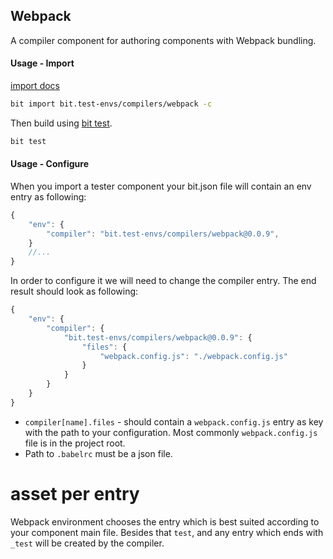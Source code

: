 Webpack
-------
A compiler component for authoring components with Webpack bundling.

#### Usage - Import

[import docs](https://docs.bitsrc.io/docs/cli-import.html#import-a-new-environment)
```bash
bit import bit.test-envs/compilers/webpack -c
```

Then build using [bit test](https://docs.bitsrc.io/docs/cli-test.html).
```bash
bit test
```

#### Usage - Configure
When you import a tester component your bit.json file will contain an env entry as following:

```Typescript
{
    "env": {
        "compiler": "bit.test-envs/compilers/webpack@0.0.9",
    }
    //...
}
```
In order to configure it we will need to change the compiler entry. The end result should look as following:

```Typescript
{
    "env": {
        "compiler": {
            "bit.test-envs/compilers/webpack@0.0.9": {
                "files": {
                    "webpack.config.js": "./webpack.config.js"
                }
            }
        }
    }
}
```

- `compiler[name].files` - should contain a `webpack.config.js` entry as key with the path to your configuration. Most commonly `webpack.config.js` file is in the project root.
- Path to `.babelrc` must be a json file.

# asset per entry
Webpack environment chooses the entry which is best suited according to your component main file. Besides that `test`, and any entry which ends with `_test` will be created by the compiler.
